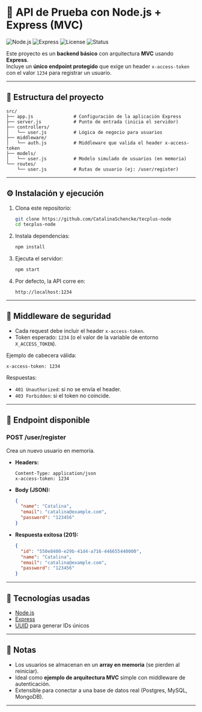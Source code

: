 # 🚀 API de Prueba con Node.js + Express (MVC)

![Node.js](https://img.shields.io/badge/node-%3E%3D18-green)
![Express](https://img.shields.io/badge/express-4.x-blue)
![License](https://img.shields.io/badge/license-MIT-lightgrey)
![Status](https://img.shields.io/badge/status-demo-orange)

Este proyecto es un **backend básico** con arquitectura **MVC** usando **Express**.  
Incluye un **único endpoint protegido** que exige un header `x-access-token` con el valor `1234` para registrar un usuario.

---

## 📂 Estructura del proyecto
```
src/
├── app.js               # Configuración de la aplicación Express
├── server.js            # Punto de entrada (inicia el servidor)
├── controllers/
│   └── user.js          # Lógica de negocio para usuarios
├── middleware/
│   └── auth.js          # Middleware que valida el header x-access-token
├── models/
│   └── user.js          # Modelo simulado de usuarios (en memoria)
└── routes/
    └── user.js          # Rutas de usuario (ej: /user/register)
```

---

## ⚙️ Instalación y ejecución
1. Clona este repositorio:
   ```bash
   git clone https://github.com/CatalinaSchencke/tecplus-node
   cd tecplus-node
   ```

2. Instala dependencias:
   ```bash
   npm install
   ```

3. Ejecuta el servidor:
   ```bash
   npm start
   ```

4. Por defecto, la API corre en:
   ```
   http://localhost:1234
   ```

---

## 🔐 Middleware de seguridad
- Cada request debe incluir el header `x-access-token`.
- Token esperado: `1234` (o el valor de la variable de entorno `X_ACCESS_TOKEN`).

Ejemplo de cabecera válida:
```
x-access-token: 1234
```

Respuestas:
- `401 Unauthorized`: si no se envía el header.
- `403 Forbidden`: si el token no coincide.

---

## 📌 Endpoint disponible

### **POST /user/register**
Crea un nuevo usuario en memoria.

- **Headers:**
  ```
  Content-Type: application/json
  x-access-token: 1234
  ```

- **Body (JSON):**
  ```json
  {
    "name": "Catalina",
    "email": "catalina@example.com",
    "password": "123456"
  }
  ```

- **Respuesta exitosa (201):**
  ```json
  {
    "id": "550e8400-e29b-41d4-a716-446655440000",
    "name": "Catalina",
    "email": "catalina@example.com",
    "password": "123456"
  }
  ```

---

## 🧩 Tecnologías usadas
- [Node.js](https://nodejs.org/)
- [Express](https://expressjs.com/)
- [UUID](https://www.npmjs.com/package/uuid) para generar IDs únicos

---

## 📖 Notas
- Los usuarios se almacenan en un **array en memoria** (se pierden al reiniciar).
- Ideal como **ejemplo de arquitectura MVC** simple con middleware de autenticación.
- Extensible para conectar a una base de datos real (Postgres, MySQL, MongoDB).

---
